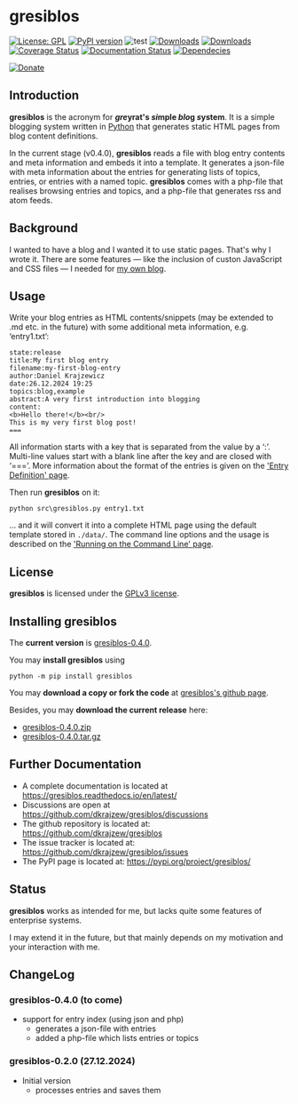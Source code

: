 # gresiblos

[![License: GPL](https://img.shields.io/badge/License-GPL-green.svg)](https://github.com/dkrajzew/gresiblos/blob/master/LICENSE)
[![PyPI version](https://badge.fury.io/py/gresiblos.svg)](https://pypi.python.org/pypi/gresiblos)
![test](https://github.com/dkrajzew/gresiblos/actions/workflows/test.yml/badge.svg)
[![Downloads](https://pepy.tech/badge/gresiblos)](https://pepy.tech/project/gresiblos)
[![Downloads](https://static.pepy.tech/badge/gresiblos/week)](https://pepy.tech/project/gresiblos)
[![Coverage Status](https://coveralls.io/repos/github/dkrajzew/gresiblos/badge.svg?branch=main)](https://coveralls.io/github/dkrajzew/gresiblos?branch=main)
[![Documentation Status](https://readthedocs.org/projects/gresiblos/badge/?version=latest)](https://gresiblos.readthedocs.io/en/latest/?badge=latest)
[![Dependecies](https://img.shields.io/badge/dependencies-none-green)](https://img.shields.io/badge/dependencies-none-green)

[![Donate](https://www.paypalobjects.com/en_US/i/btn/btn_donate_SM.gif)](https://www.paypal.com/cgi-bin/webscr?cmd=_s-xclick&hosted_button_id=GVQQWZKB6FDES)


## Introduction

__gresiblos__ is the acronym for __*gre*yrat&#39;s *si*mple *blo*g *s*ystem__. It is a simple blogging system written in [Python](https://www.python.org/) that generates static HTML pages from blog content definitions.

In the current stage (v0.4.0), __gresiblos__ reads a file with blog entry contents and meta information and embeds it into a template. It generates a json-file with meta information about the entries for generating lists of topics, entries, or entries with a named topic. __gresiblos__ comes with a php-file that realises browsing entries and topics, and a php-file that generates rss and atom feeds.


## Background

I wanted to have a blog and I wanted it to use static pages. That&#39;s why I wrote it. There are some features &#8212; like the inclusion of custon JavaScript and CSS files &#8212; I needed for [my own blog](https://www.krajzewicz.de/blog/index.php).


## Usage

Write your blog entries as HTML contents/snippets (may be extended to .md etc. in the future) with some additional meta information, e.g. &#8216;entry1.txt&#8217;:

```
state:release
title:My first blog entry
filename:my-first-blog-entry
author:Daniel Krajzewicz
date:26.12.2024 19:25
topics:blog,example
abstract:A very first introduction into blogging
content:
<b>Hello there!</b><br/>
This is my very first blog post!
===
```

All information starts with a key that is separated from the value by a &#8216;:&#8217;. Multi-line values start with a blank line after the key and are closed with &#8216;===&#8217;. More information about the format of the entries is given on the [&#39;Entry Definition&#39; page](./docs/use_entries.md).

Then run __gresiblos__ on it:

```console
python src\gresiblos.py entry1.txt
```

&#8230; and it will convert it into a complete HTML page using the default template stored in ```./data/```. The command line options and the usage is described on the [&#39;Running on the Command Line&#39; page](./docs/use_cmd.md).



## License

__gresiblos__ is licensed under the [GPLv3 license](license.md).



## Installing gresiblos

The __current version__ is [gresiblos-0.4.0](https://github.com/dkrajzew/gresiblos/releases/tag/0.4.0).

You may __install gresiblos__ using

```console
python -m pip install gresiblos
```

You may __download a copy or fork the code__ at [gresiblos&apos;s github page](https://github.com/dkrajzew/gresiblos).

Besides, you may __download the current release__ here:

* [gresiblos-0.4.0.zip](https://github.com/dkrajzew/gresiblos/archive/refs/tags/0.4.0.zip)
* [gresiblos-0.4.0.tar.gz](https://github.com/dkrajzew/gresiblos/archive/refs/tags/0.4.0.tar.gz)



## Further Documentation

* A complete documentation is located at <https://gresiblos.readthedocs.io/en/latest/>
* Discussions are open at <https://github.com/dkrajzew/gresiblos/discussions>
* The github repository is located at: <https://github.com/dkrajzew/gresiblos>
* The issue tracker is located at: <https://github.com/dkrajzew/gresiblos/issues>
* The PyPI page is located at: <https://pypi.org/project/gresiblos/>



## Status

__gresiblos__ works as intended for me, but lacks quite some features of enterprise systems.

I may extend it in the future, but that mainly depends on my motivation and your interaction with me.


## ChangeLog

### gresiblos-0.4.0 (to come)

* support for entry index (using json and php)
  * generates a json-file with entries
  * added a php-file which lists entries or topics

### gresiblos-0.2.0 (27.12.2024)

* Initial version
  * processes entries and saves them




